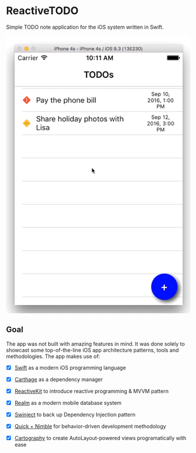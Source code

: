 # ReactiveTODO

Simple TODO note application for the iOS system written in Swift.

![Screencast](https://github.com/turekj/ReactiveTODO/blob/master/Docs/Images/screencast.gif?raw=true)

## Goal

The app was not built with amazing features in mind. It was done solely to showcast some top-of-the-line iOS app architecture patterns, tools and methodologies. The app makes use of:

- [x] [Swift](https://developer.apple.com/swift/) as a modern iOS programming language
- [x] [Carthage](https://github.com/Carthage/Carthage) as a dependency manager
- [x] [ReactiveKit](https://github.com/ReactiveKit/ReactiveKit) to introduce reactive programming & MVVM pattern
- [x] [Realm](https://realm.io/docs/swift/latest/) as a modern mobile database system
- [x] [Swinject](https://github.com/Swinject/Swinject) to back up Dependency Injection pattern
- [x] [Quick + Nimble](https://github.com/Quick/Quick) for behavior-driven development methodology
- [x] [Cartography](https://github.com/robb/Cartography) to create AutoLayout-powered views programatically with ease

